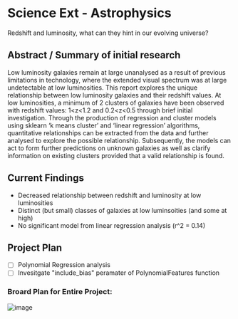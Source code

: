# Science Ext - Astrophysics

Redshift and luminosity, what can they hint in our evolving universe?

## Abstract / Summary of initial research

Low luminosity galaxies remain at large unanalysed as a result of previous limitations in technology, where the extended visual spectrum was at large undetectable at low luminosities. This report explores the unique relationship between low luminosity galaxies and their redshift values. At low luminosities, a minimum of 2 clusters of galaxies have been observed with redshift values: 1<z<1.2 and 0.2<z<0.5 through brief initial investigation. Through the production of regression and cluster models using sklearn ‘k means cluster’ and ‘linear regression’ algorithms, quantitative relationships can be extracted from the data and further analysed to explore the possible relationship. Subsequently, the models can act to form further predictions on unknown galaxies as well as clarify information on existing clusters provided that a valid relationship is found. 

## Current Findings

- Decreased relationship between redshift and luminosity at low luminosities
- Distinct (but small) classes of galaxies at low luminsoities (and some at high)
- No significant model from linear regression analysis (r^2 = 0.14)

## Project Plan

- [ ] Polynomial Regression analysis
- [ ] Invesitgate "include_bias" peramater of PolynomialFeatures function

### Broard Plan for Entire Project:

![image](https://user-images.githubusercontent.com/67666971/170865874-d73b412c-320b-4966-b5d2-942233f580a8.png)
